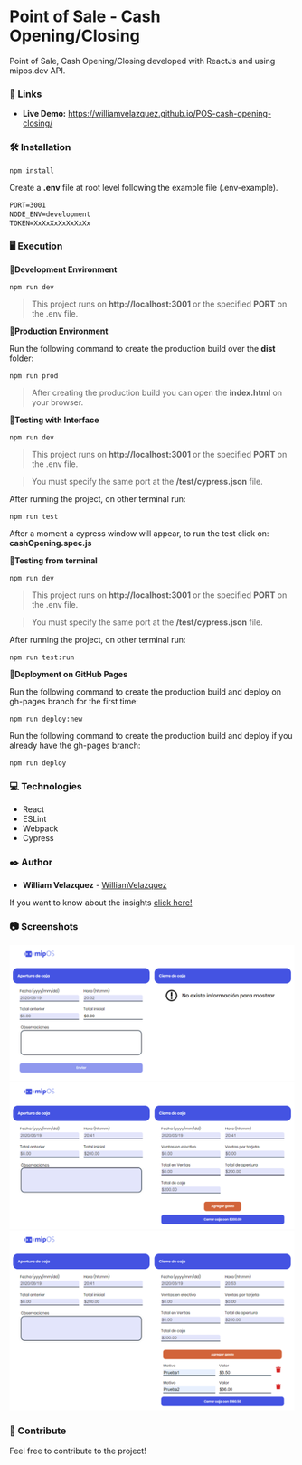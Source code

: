 # Point of Sale - Cash Opening/Closing

Point of Sale, Cash Opening/Closing developed with ReactJs and using mipos.dev API.


### 🚀 Links

 * **Live Demo:** https://williamvelazquez.github.io/POS-cash-opening-closing/


### 🛠️ Installation
```
npm install
```

Create a **.env** file at root level following the example file (.env-example).
```
PORT=3001
NODE_ENV=development
TOKEN=XxXxXxXxXxXxXx
```

### 🖥 Execution

📌**Development Environment**
```
npm run dev
```

>This project runs on **http://localhost:3001** or the specified **PORT** on the .env file.

📌**Production Environment**

Run the following command to create the production build over the **dist** folder:
```
npm run prod
```

>After creating the production build you can open the **index.html** on your browser.

📌**Testing with Interface**
```
npm run dev
```
>This project runs on **http://localhost:3001** or the specified **PORT** on the .env file.

>You must specify the same port at the **/test/cypress.json** file.

After running the project, on other terminal run:
```
npm run test
```
After a moment a cypress window will appear, to run the test click on: **cashOpening.spec.js**

📌**Testing from terminal**
```
npm run dev
```
>This project runs on **http://localhost:3001** or the specified **PORT** on the .env file.

>You must specify the same port at the **/test/cypress.json** file.

After running the project, on other terminal run:
```
npm run test:run
```

📌**Deployment on GitHub Pages**

Run the following command to create the production build and deploy on gh-pages branch for the first time:
```
npm run deploy:new
```

Run the following command to create the production build and deploy if you already have the gh-pages branch:
```
npm run deploy
```


### 💻 Technologies

  * React
  * ESLint
  * Webpack
  * Cypress


### ✒️ Author

* **William Velazquez** - [WilliamVelazquez](https://github.com/WilliamVelazquez)

If you want to know about the insights [click here!](https://github.com/WilliamVelazquez/POS-cash-opening-closing/pulse/monthly)


### 📷 Screenshots

![Opening](./.readme-static/opening.png)
![Closing](./.readme-static/closing.png)
![Expenses](./.readme-static/expenses.png)


### 🎁 Contribute

Feel free to contribute to the project!
